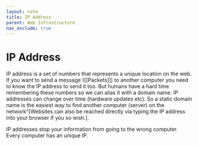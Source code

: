 ```yaml
---
layout: note
title: IP Address
parent: Web Infrastructure
nav_exclude: true
---
```


# IP Address
IP address is a set of numbers that represents a unique location on the web. If you want to send a message ([[Packets]]) to another computer you need to know the IP address to send it too. But humans have a hard time remembering these numbers so we can alias it with a domain name. IP addresses can change over time (hardware updates etc). So a static domain name is the easiest way to find another computer (server) on the network^[Websites can also be reached directly via typing the IP address into your browser if you so wish.].

IP addresses stop your information from going to the wrong computer. Every computer has an unique IP.